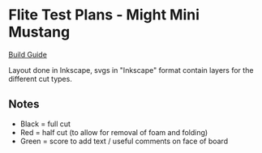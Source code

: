 # Flite Test Plans - Might Mini Mustang

[Build Guide](https://www.flitetest.com/articles/ft-mighty-mini-mustang-build)

Layout done in Inkscape, svgs in "Inkscape" format contain layers for the different cut types.

## Notes
 - Black = full cut
 - Red = half cut (to allow for removal of foam and folding)
 - Green = score to add text / useful comments on face of board


